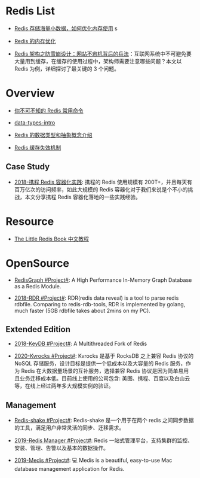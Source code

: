 # Redis List

- [Redis 存储海量小数据，如何优化内存使用](http://zzyongx.github.io/blogs/redis-memory-optimization-when-store-small-data.html) s

- [Redis 的内存优化](https://cachecloud.github.io/2017/02/16/Redis%E5%86%85%E5%AD%98%E4%BC%98%E5%8C%96/)

- [Redis 架构之防雪崩设计：网站不宕机背后的兵法](http://mp.weixin.qq.com/s/TBCEwLVAXdsTszRVpXhVug)：互联网系统中不可避免要大量用到缓存，在缓存的使用过程中，架构师需要注意哪些问题？本文以 Redis 为例，详细探讨了最关键的 3 个问题。

# Overview

- [你不可不知的 Redis 常用命令](http://www.epubit.com.cn/article/504)

- [data-types-intro](https://github.com/antirez/redis-doc/blob/master/topics/data-types-intro.md)

- [Redis 的数据类型和抽象概念介绍](http://ifeve.com/redis-data-types-intro/)

- [Redis 缓存失效机制](http://my.oschina.net/andylucc/blog/679222)

## Case Study

- [2018-携程 Redis 容器化实践](https://mp.weixin.qq.com/s/uqMrYp7FTI11zBIm8kiTLg): 携程的 Redis 使用规模有 200T+，并且每天有百万亿次的访问频率，如此大规模的 Redis 容器化对于我们来说是个不小的挑战，本文分享携程 Redis 容器化落地的一些实践经验。

# Resource

- [The Little Redis Book 中文教程](https://github.com/JasonLai256/the-little-redis-book/blob/master/cn/redis.md)

# OpenSource

- [RedisGraph #Project#](http://redisgraph.io/design/): A High Performance In-Memory Graph Database as a Redis Module.

- [2018-RDR #Project#](https://github.com/xueqiu/rdr): RDR(redis data reveal) is a tool to parse redis rdbfile. Comparing to redis-rdb-tools, RDR is implemented by golang, much faster (5GB rdbfile takes about 2mins on my PC).

## Extended Edition 

- [2018-KeyDB #Project#](https://github.com/JohnSully/KeyDB): A Multithreaded Fork of Redis

- [2020-Kvrocks #Project#](https://mp.weixin.qq.com/s/fJi5JEATVcuQVtysqqJp_w): Kvrocks 是基于 RocksDB 之上兼容 Redis 协议的 NoSQL 存储服务，设计目标是提供一个低成本以及大容量的 Redis 服务，作为 Redis 在大数据量场景的互补服务，选择兼容 Redis 协议是因为简单易用且业务迁移成本低。目前线上使用的公司包含: 美图、携程、百度以及白山云等，在线上经过两年多大规模实例的验证。

## Management

- [Redis-shake #Project#](https://github.com/alibaba/RedisShake): Redis-shake 是一个用于在两个 redis 之间同步数据的工具，满足用户非常灵活的同步、迁移需求。

- [2019-Redis Manager #Project#](https://github.com/ngbdf/redis-manager): Redis 一站式管理平台，支持集群的监控、安装、管理、告警以及基本的数据操作。

- [2019-Medis #Project#](https://github.com/luin/medis): 💻 Medis is a beautiful, easy-to-use Mac database management application for Redis.
